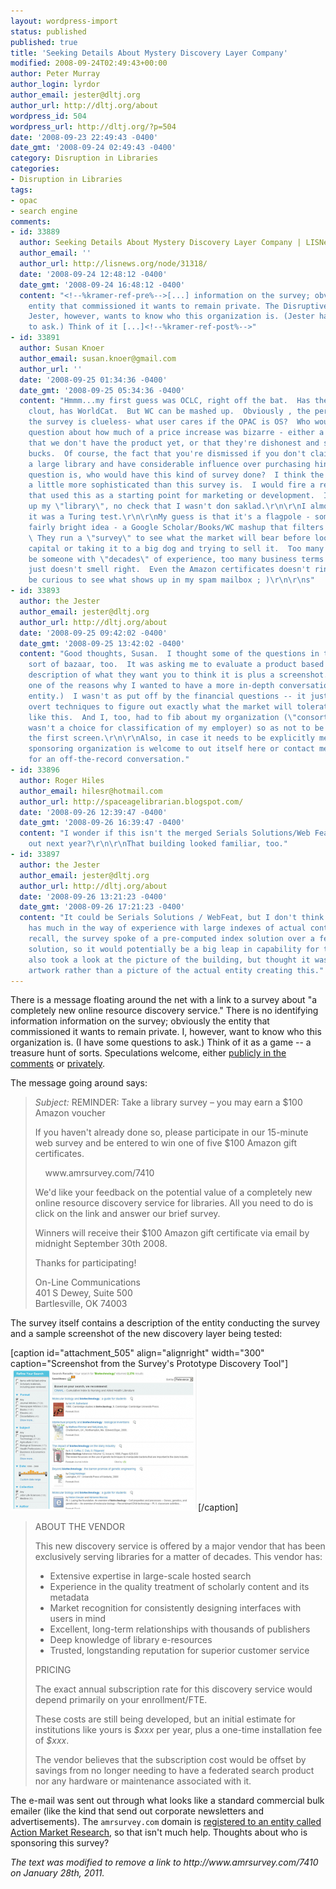 ```yaml
---
layout: wordpress-import
status: published
published: true
title: 'Seeking Details About Mystery Discovery Layer Company'
modified: 2008-09-24T02:49:43+00:00
author: Peter Murray
author_login: lyrdor
author_email: jester@dltj.org
author_url: http://dltj.org/about
wordpress_id: 504
wordpress_url: http://dltj.org/?p=504
date: '2008-09-23 22:49:43 -0400'
date_gmt: '2008-09-24 02:49:43 -0400'
category: Disruption in Libraries
categories:
- Disruption in Libraries
tags:
- opac
- search engine
comments:
- id: 33889
  author: Seeking Details About Mystery Discovery Layer Company | LISNews
  author_email: ''
  author_url: http://lisnews.org/node/31318/
  date: '2008-09-24 12:48:12 -0400'
  date_gmt: '2008-09-24 16:48:12 -0400'
  content: "<!--%kramer-ref-pre%-->[...] information on the survey; obviously the
    entity that commissioned it wants to remain private. The Disruptive Library Technology
    Jester, however, wants to know who this organization is. (Jester has some questions
    to ask.) Think of it [...]<!--%kramer-ref-post%-->"
- id: 33891
  author: Susan Knoer
  author_email: susan.knoer@gmail.com
  author_url: ''
  date: '2008-09-25 01:34:36 -0400'
  date_gmt: '2008-09-25 05:34:36 -0400'
  content: "Hmmm...my first guess was OCLC, right off the bat.  Has the age, has the
    clout, has WorldCat.  But WC can be mashed up.  Obviously , the person who wrote
    the survey is clueless- what user cares if the OPAC is OS?  Who would ask?\r\n\r\nThe
    question about how much of a price increase was bizarre - either a declaration
    that we don't have the product yet, or that they're dishonest and seeking big
    bucks.  Of course, the fact that you're dismissed if you don't claim to be from
    a large library and have considerable influence over purchasing hints that way.\r\n\r\nNext
    question is, who would have this kind of survey done?  I think the big dogs are
    a little more sophisticated than this survey is.  I would fire a research team
    that used this as a starting point for marketing or development.  I totally made
    up my \"library\", no check that I wasn't don saklad.\r\n\r\nI almost felt like
    it was a Turing test.\r\n\r\nMy guess is that it's a flagpole - someone has a
    fairly bright idea - a Google Scholar/Books/WC mashup that filters by your subscriptions.
    \ They run a \"survey\" to see what the market will bear before looking for venture
    capital or taking it to a big dog and trying to sell it.  Too many red flags to
    be someone with \"decades\" of experience, too many business terms (ROI on a OPAC?),
    just doesn't smell right.  Even the Amazon certificates doesn't ring true.\r\n\r\nI'll
    be curious to see what shows up in my spam mailbox ; )\r\n\r\ns"
- id: 33893
  author: the Jester
  author_email: jester@dltj.org
  author_url: http://dltj.org/about
  date: '2008-09-25 09:42:02 -0400'
  date_gmt: '2008-09-25 13:42:02 -0400'
  content: "Good thoughts, Susan.  I thought some of the questions in the survey were
    sort of bazaar, too.  It was asking me to evaluate a product based on a textual
    description of what they want you to think it is plus a screenshot.  (Which is
    one of the reasons why I wanted to have a more in-depth conversation with this
    entity.)  I wasn't as put off by the financial questions -- it just sounded like
    overt techniques to figure out exactly what the market will tolerate for a product
    like this.  And I, too, had to fib about my organization (\"consortial office\"
    wasn't a choice for classification of my employer) so as not to be dismissed after
    the first screen.\r\n\r\nAlso, in case it needs to be explicitly mentioned, the
    sponsoring organization is welcome to out itself here or contact me privately
    for an off-the-record conversation."
- id: 33896
  author: Roger Hiles
  author_email: hilesr@hotmail.com
  author_url: http://spaceagelibrarian.blogspot.com/
  date: '2008-09-26 12:39:47 -0400'
  date_gmt: '2008-09-26 16:39:47 -0400'
  content: "I wonder if this isn't the merged Serials Solutions/Web Feat product due
    out next year?\r\n\r\nThat building looked familiar, too."
- id: 33897
  author: the Jester
  author_email: jester@dltj.org
  author_url: http://dltj.org/about
  date: '2008-09-26 13:21:23 -0400'
  date_gmt: '2008-09-26 17:21:23 -0400'
  content: "It could be Serials Solutions / WebFeat, but I don't think Serials Solutions
    has much in the way of experience with large indexes of actual content.  As I
    recall, the survey spoke of a pre-computed index solution over a federated-only
    solution, so it would potentially be a big leap in capability for them.\r\n\r\nI
    also took a look at the picture of the building, but thought it was just generic
    artwork rather than a picture of the actual entity creating this."
---
```

<p>There is a message floating around the net with a link to a survey about "a completely new online resource discovery service."  There is no identifying information information on the survey; obviously the entity that commissioned it wants to remain private.  I, however, want to know who this organization is.  (I have some questions to ask.)  Think of it as a game -- a treasure hunt of sorts.  Speculations welcome, either <a href="/article/mystery-discovery-layer-company/#respond">publicly in the comments</a> or <a href="/contact/">privately</a>.</p>
<p>The message going around says:</p>
<blockquote><p><i>Subject:</i> REMINDER: Take a library survey &ndash; you may earn a $100 Amazon voucher</p>
<p>If you haven't already done so, please participate in our 15-minute web survey and be entered to win one of five $100 Amazon gift certificates.</p>
<p>&nbsp;&nbsp;&nbsp;&nbsp;<span class="removed_link" title="http://www.amrsurvey.com/7410">www.amrsurvey.com/7410</span></p>
<p>We'd like your feedback on the potential value of a completely new online resource discovery service for libraries. All you need to do is click on the link and answer our brief survey.</p>
<p>Winners will receive their $100 Amazon gift certificate via email by midnight September 30th 2008.</p>
<p>Thanks for participating!</p>
<p>On-Line Communications<br />
401 S Dewey, Suite 500<br />
Bartlesville, OK 74003</p></blockquote>
<p>The survey itself contains a description of the entity conducting the survey and a sample screenshot of the new discovery layer being tested:</p>
<p>[caption id="attachment_505" align="alignright" width="300" caption="Screenshot from the Survey's Prototype Discovery Tool"]<a href="/article/mystery-discovery-layer-company/screenshot/" rel="attachment wp-att-505"><img src="/assets/images/2008/09/screenshot-300x227.png" alt="Screenshot from the Survey&#039;s Prototype Discovery Tool" title="Screenshot from the Survey&#039;s Prototype Discovery Tool" width="300" height="227" class="size-medium wp-image-505" /></a>[/caption]<br />
<blockquote>ABOUT THE VENDOR</p>
<p>This new discovery service is offered by a major vendor that has been exclusively serving libraries for a matter of decades. This vendor has:</p>
<ul type="disc">
<li>Extensive expertise in large-scale hosted search</li>
<li>Experience in the quality treatment of scholarly content and its metadata</li>
<li>Market recognition for consistently designing interfaces with users in mind</li>
<li>Excellent, long-term relationships with thousands of publishers</li>
<li>Deep knowledge of library e-resources</li>
<li>Trusted, longstanding reputation for superior customer service</li>
</ul>
<p>PRICING</p>
<p>The exact annual subscription rate for this discovery service would depend primarily on your enrollment/FTE.</p>
<p>These costs are still being developed, but an initial estimate for institutions like yours is <i>$xxx</i> per year, plus a one-time installation fee of <i>$xxx</i>.</p>
<p>The vendor believes that the subscription cost would be offset by savings from no longer needing to have a federated search product nor any hardware or maintenance associated with it.</p></blockquote>
<p>The e-mail was sent out through what looks like a standard commercial bulk emailer (like the kind that send out corporate newsletters and advertisements).  The <code>amrsurvey.com</code> domain is <a href="http://secure.dotearth.com/cgi-bin/www.dotearth.com/verify-whois.cgi?member=&amp;site=&amp;promo=&amp;sessid=&amp;domain=amrsurvey&amp;type=com&amp;FormsButton1=Search" title="us_whoissearch_template">registered to an entity called Action Market Research</a>, so that isn't much help. Thoughts about who is sponsoring this survey?
<p style="padding:0;margin:0;font-style:italic;" class="removed_link">The text was modified to remove a link to http://www.amrsurvey.com/7410 on January 28th, 2011.</p>
